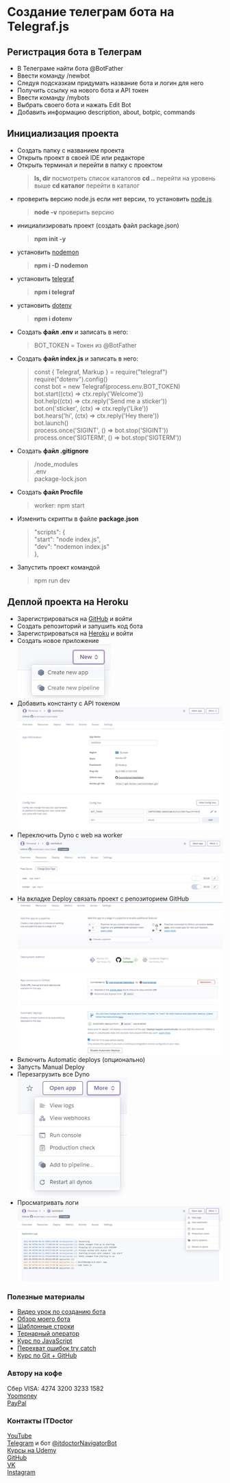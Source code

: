 # Создание телеграм бота на Telegraf.js

## Регистрация бота в Телеграм

- В Телеграме найти бота @BotFather
- Ввести команду /newbot
- Следуя подсказкам придумать название бота и логин для него
- Получить ссылку на нового бота и API токен
- Ввести команду /mybots
- Выбрать своего бота и нажать Edit Bot
- Добавить информацию description, about, botpic, commands

## Инициализация проекта

- Создать папку с названием проекта
- Открыть проект в своей IDE или редакторе
- Открыть терминал и перейти в папку с проектом
  > **ls, dir** посмотреть список каталогов
  > **cd ..** перейти на уровень выше
  > **cd каталог** перейти в каталог
- проверить версию node.js если нет версии, то установить [node.js](https://nodejs.org/en/)
  > **node -v** проверить версию
- инициализировать проект (создать файл package.json)
  > **npm init -y**
- установить [nodemon](https://www.npmjs.com/package/nodemon)
  > **npm i -D nodemon**
- установить [telegraf](https://www.npmjs.com/package/telegraf)
  > **npm i telegraf**
- установить [dotenv](https://www.npmjs.com/package/dotenv)
  > **npm i dotenv**
- Создать **файл .env** и записать в него:
  > BOT_TOKEN = Токен из @BotFather
- Создать **файл index.js** и записать в него:
  > const { Telegraf, Markup } = require("telegraf")  
  > require("dotenv").config()  
  > const bot = new Telegraf(process.env.BOT_TOKEN)  
  > bot.start((ctx) => ctx.reply('Welcome'))  
  > bot.help((ctx) => ctx.reply('Send me a sticker'))  
  > bot.on('sticker', (ctx) => ctx.reply('Like'))  
  > bot.hears('hi', (ctx) => ctx.reply('Hey there'))  
  > bot.launch()  
  > process.once('SIGINT', () => bot.stop('SIGINT'))  
  > process.once('SIGTERM', () => bot.stop('SIGTERM'))
- Создать **файл .gitignore**
  > /node_modules  
  > .env  
  > package-lock.json
- Создать **файл Procfile**
  > worker: npm start
- Изменить скрипты в файле **package.json**
  > "scripts": {  
  >  "start": "node index.js",  
  >  "dev": "nodemon index.js"  
  > },
- Запустить проект командой
  > npm run dev

## Деплой проекта на Heroku

- Зарегистрироваться на [GitHub](https://github.com/) и войти
- Создать репозиторий и запушить код бота
- Зарегистрироваться на [Heroku](https://www.heroku.com/) и войти
- Создать новое приложение  
  ![new/create new app](./img/deploy/create_new_app.jpg)
- Добавить константу с API токеном  
  ![settings/config vars](./img/deploy/token_heroku.jpg)
- Переключить Dyno с web на worker  
  ![resources](./img/deploy/resources.jpg)
- На вкладке Deploy связать проект с репозиторием GitHub  
  ![deploy](./img/deploy/deploy.jpg)
- Включить Automatic deploys (опционально)
- Запусть Manual Deploy
- Перезагрузить все Dyno  
  ![more/restart all dynos](./img/deploy/restart.jpg)
- Просматривать логи  
  ![more/view logs](./img/deploy/logs.jpg)

### Полезные материалы

- [Видео урок по созданию бота](https://youtu.be/YxHWfDdjIek)
- [Обзор моего бота](https://youtu.be/IZj7up7CDdU)
- [Шаблонные строки](https://youtu.be/OPeujASczVM)
- [Тернарный оператор](https://youtu.be/C0rqUyNI5zA)
- [Курс по JavaScript](https://www.youtube.com/playlist?list=PLuY6eeDuleINoCQtGZsMoVVCSgEH7gKQ5)
- [Перехват ошибок try catch](https://youtu.be/jMoyWtoDtYA)
- [Курс по Git + GitHub](https://www.youtube.com/playlist?list=PLuY6eeDuleIOMB2R_Kky05ZfiAx2_pbAH)

### Автору на кофе

Сбер VISA: 4274 3200 3233 1582  
[Yoomoney](https://yasobe.ru/na/itdoctor)  
[PayPal](https://paypal.me/itdoctorstudio)

### Контакты ITDoctor

[YouTube](https://www.youtube.com/c/ITDoctor)  
[Telegram](https://t.me/itdoctorstudio) и бот [@itdoctorNavigatorBot](https://t.me/itdoctorNavigatorBot?start)  
[Курсы на Udemy](https://www.udemy.com/user/useinov-ismail-asanovich/)  
[GitHub](https://github.com/morphIsmail)  
[VK](https://vk.com/itdoctorstudio)  
[Instagram](https://instagram.com/ismail_asanovich)
